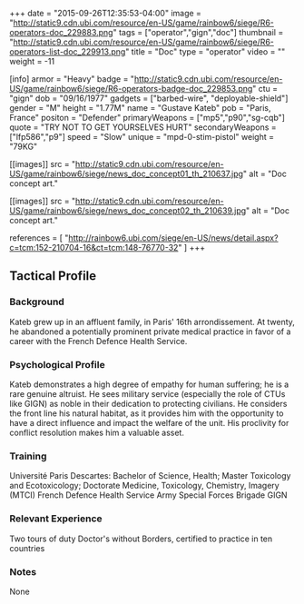+++
date = "2015-09-26T12:35:53-04:00"
image = "http://static9.cdn.ubi.com/resource/en-US/game/rainbow6/siege/R6-operators-doc_229883.png"
tags = ["operator","gign","doc"]
thumbnail = "http://static9.cdn.ubi.com/resource/en-US/game/rainbow6/siege/R6-operators-list-doc_229913.png"
title = "Doc"
type = "operator"
video = ""
weight = -11

[info]
  armor = "Heavy"
  badge = "http://static9.cdn.ubi.com/resource/en-US/game/rainbow6/siege/R6-operators-badge-doc_229853.png"
  ctu = "gign"
  dob = "09/16/1977"
  gadgets = ["barbed-wire", "deployable-shield"]
  gender = "M"
  height = "1.77M"
  name = "Gustave Kateb"
  pob = "Paris, France"
  positon = "Defender"
  primaryWeapons = ["mp5","p90","sg-cqb"]
  quote = "TRY NOT TO GET YOURSELVES HURT"
  secondaryWeapons = ["lfp586","p9"]
  speed = "Slow"
  unique = "mpd-0-stim-pistol"
  weight = "79KG"

[[images]]
  src = "http://static9.cdn.ubi.com/resource/en-US/game/rainbow6/siege/news_doc_concept01_th_210637.jpg"
  alt = "Doc concept art."

[[images]]
  src = "http://static9.cdn.ubi.com/resource/en-US/game/rainbow6/siege/news_doc_concept02_th_210639.jpg"
  alt = "Doc concept art."

references = [
  "http://rainbow6.ubi.com/siege/en-US/news/detail.aspx?c=tcm:152-210704-16&ct=tcm:148-76770-32"
]
+++

## Tactical Profile

### Background

Kateb grew up in an affluent family, in Paris' 16th arrondissement. At twenty, he abandoned a potentially prominent private medical practice in favor of a career with the French Defence Health Service.

### Psychological Profile

Kateb demonstrates a high degree of empathy for human suffering; he is a rare genuine altruist. He sees military service (especially the role of CTUs like GIGN) as noble in their dedication to protecting civilians. He considers the front line his natural habitat, as it provides him with the opportunity to have a direct influence and impact the welfare of the unit. His proclivity for conflict resolution makes him a valuable asset.

### Training

Université Paris Descartes: Bachelor of Science, Health; Master Toxicology and Ecotoxicology; Doctorate Medicine, Toxicology, Chemistry, Imagery (MTCI)
French Defence Health Service
Army Special Forces Brigade
GIGN

### Relevant Experience

Two tours of duty
Doctor's without Borders, certified to practice in ten countries

### Notes

None
